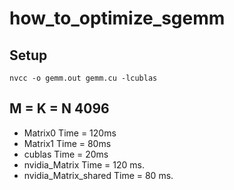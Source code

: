 # how_to_optimize_sgemm

## Setup
```
nvcc -o gemm.out gemm.cu -lcublas 
``` 

## M = K = N 4096   
* Matrix0                   Time = 120ms
* Matrix1                   Time = 80ms
* cublas                    Time = 20ms
* nvidia_Matrix             Time = 120 ms.
* nvidia_Matrix_shared      Time = 80 ms.
